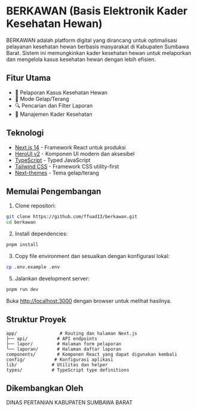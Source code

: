 # BERKAWAN (Basis Elektronik Kader Kesehatan Hewan)

BERKAWAN adalah platform digital yang dirancang untuk optimalisasi pelayanan kesehatan hewan berbasis masyarakat di Kabupaten Sumbawa Barat. Sistem ini memungkinkan kader kesehatan hewan untuk melaporkan dan mengelola kasus kesehatan hewan dengan lebih efisien.

## Fitur Utama

- 📝 Pelaporan Kasus Kesehatan Hewan
- 🌙 Mode Gelap/Terang
- 🔍 Pencarian dan Filter Laporan
- 👥 Manajemen Kader Kesehatan
<!-- - 📊 Dashboard Monitoring -->

## Teknologi

- [Next.js 14](https://nextjs.org/docs/getting-started) - Framework React untuk produksi
- [HeroUI v2](https://heroui.com/) - Komponen UI modern dan aksesibel
- [TypeScript](https://www.typescriptlang.org/) - Typed JavaScript
- [Tailwind CSS](https://tailwindcss.com/) - Framework CSS utility-first
- [Next-themes](https://github.com/pacocoursey/next-themes) - Tema gelap/terang

## Memulai Pengembangan

1. Clone repositori:
```bash
git clone https://github.com/ffuad13/berkawan.git
cd berkawan
```

2. Install dependencies:
```bash
pnpm install
```

3. Copy file environment dan sesuaikan dengan konfigurasi lokal:
```bash
cp .env.example .env
```

<!-- 4. Jalankan migrasi database:
```bash
npx prisma migrate dev
``` -->

5. Jalankan development server:
```bash
pnpm run dev
```

Buka [http://localhost:3000](http://localhost:3000) dengan browser untuk melihat hasilnya.

## Struktur Proyek

```
app/                # Routing dan halaman Next.js
├── api/           # API endpoints
├── lapor/         # Halaman form pelaporan
└── laporan/       # Halaman daftar laporan
components/        # Komponen React yang dapat digunakan kembali
config/           # Konfigurasi aplikasi
lib/             # Utilitas dan helper
types/           # TypeScript type definitions
```

## Dikembangkan Oleh

DINAS PERTANIAN KABUPATEN SUMBAWA BARAT

